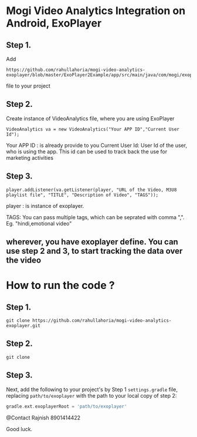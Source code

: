 # Mogi Video Analytics Integration on Android, ExoPlayer

## Step 1.

Add 

```
https://github.com/rahullahoria/mogi-video-analytics-exoplayer/blob/master/ExoPlayer2Example/app/src/main/java/com/mogi/exoplayer2example/VideoAnalytics.java 
```

file to your project

## Step 2.

Create instance of VideoAnalytics file, where you are using ExoPlayer

```
VideoAnalytics va = new VideoAnalytics("Your APP ID","Current User Id");
```

Your APP ID : is already provide to you
Current User Id: User Id of the user, who is using the app. This id can be used to track back the use for marketing activities
 
## Step 3. 

```
player.addListener(va.getListener(player, "URL of the Video, M3U8 playlist file", "TITLE", "Description of Video", "TAGS"));
```

player : is instance of exoplayer.

TAGS: You can pass multiple tags, which can be seprated with comma ",". Eg. "hindi,emotional video"

## wherever, you have exoplayer define. You can use step 2 and 3, to start tracking the data over the video


# How to run the code ?

## Step 1.

```
git clone https://github.com/rahullahoria/mogi-video-analytics-exoplayer.git
```

## Step 2.

```
git clone 
```

## Step 3.


Next, add the following to your project's by Step 1 `settings.gradle` file, replacing
`path/to/exoplayer` with the path to your local copy of step 2:

```gradle
gradle.ext.exoplayerRoot = 'path/to/exoplayer'
```



@Contact
Rajnish
8901414422


Good luck.
